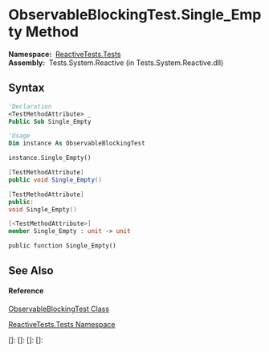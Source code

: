 # ObservableBlockingTest.Single\_Empty Method

**Namespace:**  [ReactiveTests.Tests](ReactiveTests.Tests\ReactiveTests.Tests.md)  
**Assembly:**  Tests.System.Reactive (in Tests.System.Reactive.dll)

## Syntax

```vb
'Declaration
<TestMethodAttribute> _
Public Sub Single_Empty
```

```vb
'Usage
Dim instance As ObservableBlockingTest

instance.Single_Empty()
```

```csharp
[TestMethodAttribute]
public void Single_Empty()
```

```c++
[TestMethodAttribute]
public:
void Single_Empty()
```

```fsharp
[<TestMethodAttribute>]
member Single_Empty : unit -> unit 
```

```jscript
public function Single_Empty()
```

## See Also

#### Reference

[ObservableBlockingTest Class](ObservableBlockingTest\ObservableBlockingTest.md)

[ReactiveTests.Tests Namespace](ReactiveTests.Tests\ReactiveTests.Tests.md)

[]: 
[]: 
[]: 
[]: 